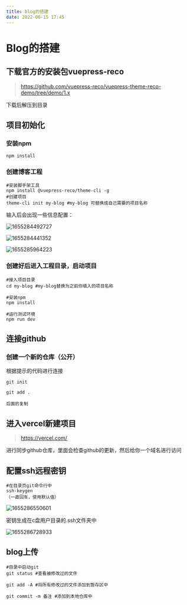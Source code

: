 ```yaml
---
title: blog的搭建
date: 2022-06-15 17:45
---
```




# Blog的搭建

## 下载官方的安装包vuepress-reco

> https://github.com/vuepress-reco/vuepress-theme-reco-demo/tree/demo/1.x

下载后解压到目录



## 项目初始化

### 安装npm

```
npm install
```

### 创建博客工程

```
#安装脚手架工具
npm install @vuepress-reco/theme-cli -g
#创建项目
theme-cli init my-blog #my-blog 可替换成自己需要的项目名称
```

输入后会出现一些信息配置：

![1655284492727](C:\Users\Administrator\AppData\Roaming\Typora\typora-user-images\1655284492727.png)

![1655284441352](C:\Users\Administrator\AppData\Roaming\Typora\typora-user-images\1655284441352.png)



![1655285964223](C:\Users\Administrator\AppData\Roaming\Typora\typora-user-images\1655285964223.png)

### 创建好后进入工程目录，启动项目

```
#接入项目目录
cd my-blog #my-blog替换为之前你填入的项目名称

#安装npm
npm install

#运行测试环境
npm run dev
```



## 连接github

### 创建一个新的仓库（公开）

根据提示的代码进行连接

```
git init 

git add .

后面的复制
```



## 进入vercel新建项目

> https://vercel.com/

进行同步github仓库，里面会检查github的更新，然后给你一个域名进行访问



## 配置ssh远程密钥

```
#在目录页git命令行中
ssh-keygen
（一直回车，使用默认值）
```

![1655286550601](C:\Users\DELL\AppData\Roaming\Typora\typora-user-images\1655286550601.png)

密钥生成在c盘用户目录的.ssh文件夹中

![1655286728933](C:\Users\DELL\AppData\Roaming\Typora\typora-user-images\1655286728933.png)



## blog上传

```
#目录中启动git
git status #查看被修改过的文件

git add -A #将所有修改过的文件添加到暂存区中

git commit -m 备注 #添加到本地仓库中
```

